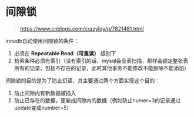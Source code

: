 # 间隙锁

> https://www.cnblogs.com/crazylqy/p/7821481.html

innodb自动使用间隙锁的条件：

1. 必须在 **Repeatable Read（可重读）** 级别下
1. 检索条件必须有索引（没有索引的话，mysql会全表扫描，那样会锁定整张表所有的记录，包括不存在的记录，此时其他事务不能修改不能删除不能添加）

间隙锁的目的是为了防止幻读，其主要通过两个方面实现这个目的：

1. 防止间隙内有新数据被插入
1. 防止已存在的数据，更新成间隙内的数据（例如防止numer=3的记录通过update变成number=5）